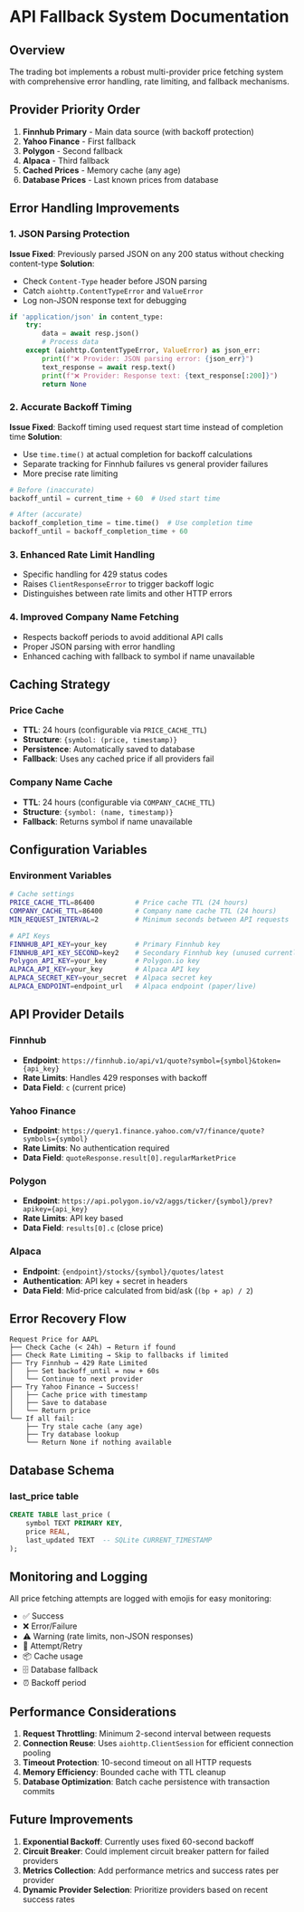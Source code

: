 # API Fallback System Documentation

## Overview
The trading bot implements a robust multi-provider price fetching system with comprehensive error handling, rate limiting, and fallback mechanisms.

## Provider Priority Order
1. **Finnhub Primary** - Main data source (with backoff protection)
2. **Yahoo Finance** - First fallback
3. **Polygon** - Second fallback  
4. **Alpaca** - Third fallback
5. **Cached Prices** - Memory cache (any age)
6. **Database Prices** - Last known prices from database

## Error Handling Improvements

### 1. JSON Parsing Protection
**Issue Fixed**: Previously parsed JSON on any 200 status without checking content-type
**Solution**: 
- Check `Content-Type` header before JSON parsing
- Catch `aiohttp.ContentTypeError` and `ValueError`
- Log non-JSON response text for debugging

```python
if 'application/json' in content_type:
    try:
        data = await resp.json()
        # Process data
    except (aiohttp.ContentTypeError, ValueError) as json_err:
        print(f"❌ Provider: JSON parsing error: {json_err}")
        text_response = await resp.text()
        print(f"❌ Provider: Response text: {text_response[:200]}")
        return None
```

### 2. Accurate Backoff Timing
**Issue Fixed**: Backoff timing used request start time instead of completion time
**Solution**:
- Use `time.time()` at actual completion for backoff calculations
- Separate tracking for Finnhub failures vs general provider failures
- More precise rate limiting

```python
# Before (inaccurate)
backoff_until = current_time + 60  # Used start time

# After (accurate) 
backoff_completion_time = time.time()  # Use completion time
backoff_until = backoff_completion_time + 60
```

### 3. Enhanced Rate Limit Handling
- Specific handling for 429 status codes
- Raises `ClientResponseError` to trigger backoff logic
- Distinguishes between rate limits and other HTTP errors

### 4. Improved Company Name Fetching
- Respects backoff periods to avoid additional API calls
- Proper JSON parsing with error handling
- Enhanced caching with fallback to symbol if name unavailable

## Caching Strategy

### Price Cache
- **TTL**: 24 hours (configurable via `PRICE_CACHE_TTL`)
- **Structure**: `{symbol: (price, timestamp)}`
- **Persistence**: Automatically saved to database
- **Fallback**: Uses any cached price if all providers fail

### Company Name Cache  
- **TTL**: 24 hours (configurable via `COMPANY_CACHE_TTL`)
- **Structure**: `{symbol: (name, timestamp)}`
- **Fallback**: Returns symbol if name unavailable

## Configuration Variables

### Environment Variables
```bash
# Cache settings
PRICE_CACHE_TTL=86400          # Price cache TTL (24 hours)
COMPANY_CACHE_TTL=86400        # Company name cache TTL (24 hours)
MIN_REQUEST_INTERVAL=2         # Minimum seconds between API requests

# API Keys
FINNHUB_API_KEY=your_key       # Primary Finnhub key
FINNHUB_API_KEY_SECOND=key2    # Secondary Finnhub key (unused currently)
Polygon_API_KEY=your_key       # Polygon.io key
ALPACA_API_KEY=your_key        # Alpaca API key
ALPACA_SECRET_KEY=your_secret  # Alpaca secret key
ALPACA_ENDPOINT=endpoint_url   # Alpaca endpoint (paper/live)
```

## API Provider Details

### Finnhub
- **Endpoint**: `https://finnhub.io/api/v1/quote?symbol={symbol}&token={api_key}`
- **Rate Limits**: Handles 429 responses with backoff
- **Data Field**: `c` (current price)

### Yahoo Finance  
- **Endpoint**: `https://query1.finance.yahoo.com/v7/finance/quote?symbols={symbol}`
- **Rate Limits**: No authentication required
- **Data Field**: `quoteResponse.result[0].regularMarketPrice`

### Polygon
- **Endpoint**: `https://api.polygon.io/v2/aggs/ticker/{symbol}/prev?apikey={api_key}`
- **Rate Limits**: API key based
- **Data Field**: `results[0].c` (close price)

### Alpaca
- **Endpoint**: `{endpoint}/stocks/{symbol}/quotes/latest`
- **Authentication**: API key + secret in headers
- **Data Field**: Mid-price calculated from bid/ask (`(bp + ap) / 2`)

## Error Recovery Flow

```
Request Price for AAPL
├── Check Cache (< 24h) → Return if found
├── Check Rate Limiting → Skip to fallbacks if limited
├── Try Finnhub → 429 Rate Limited
│   ├── Set backoff_until = now + 60s
│   └── Continue to next provider
├── Try Yahoo Finance → Success! 
│   ├── Cache price with timestamp
│   ├── Save to database
│   └── Return price
└── If all fail:
    ├── Try stale cache (any age)
    ├── Try database lookup
    └── Return None if nothing available
```

## Database Schema

### last_price table
```sql
CREATE TABLE last_price (
    symbol TEXT PRIMARY KEY,
    price REAL,
    last_updated TEXT  -- SQLite CURRENT_TIMESTAMP
);
```

## Monitoring and Logging

All price fetching attempts are logged with emojis for easy monitoring:
- ✅ Success
- ❌ Error/Failure  
- ⚠️ Warning (rate limits, non-JSON responses)
- 🔄 Attempt/Retry
- 📦 Cache usage
- 🗄️ Database fallback
- ⏰ Backoff period

## Performance Considerations

1. **Request Throttling**: Minimum 2-second interval between requests
2. **Connection Reuse**: Uses `aiohttp.ClientSession` for efficient connection pooling
3. **Timeout Protection**: 10-second timeout on all HTTP requests
4. **Memory Efficiency**: Bounded cache with TTL cleanup
5. **Database Optimization**: Batch cache persistence with transaction commits

## Future Improvements

1. **Exponential Backoff**: Currently uses fixed 60-second backoff
2. **Circuit Breaker**: Could implement circuit breaker pattern for failed providers
3. **Metrics Collection**: Add performance metrics and success rates per provider
4. **Dynamic Provider Selection**: Prioritize providers based on recent success rates
